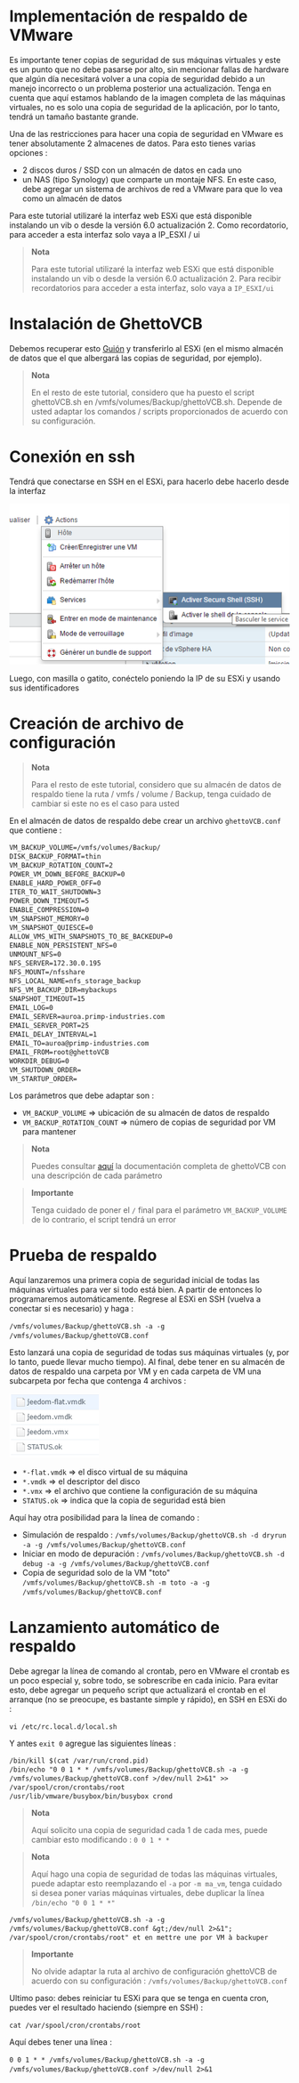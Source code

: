 # Implementación de respaldo de VMware

Es importante tener copias de seguridad de sus máquinas virtuales y este es un punto que no debe pasarse por alto, sin mencionar fallas de hardware que algún día necesitará volver a una copia de seguridad debido a un manejo incorrecto o un problema posterior una actualización. Tenga en cuenta que aquí estamos hablando de la imagen completa de las máquinas virtuales, no es solo una copia de seguridad de la aplicación, por lo tanto, tendrá un tamaño bastante grande.

Una de las restricciones para hacer una copia de seguridad en VMware es tener absolutamente 2 almacenes de datos. Para esto tienes varias opciones :

-   2 discos duros / SSD con un almacén de datos en cada uno
-   un NAS (tipo Synology) que comparte un montaje NFS. En este caso, debe agregar un sistema de archivos de red a VMware para que lo vea como un almacén de datos

Para este tutorial utilizaré la interfaz web ESXi que está disponible instalando un vib o desde la versión 6.0 actualización 2. Como recordatorio, para acceder a esta interfaz solo vaya a IP\_ESXI / ui

> **Nota**
>
> Para este tutorial utilizaré la interfaz web ESXi que está disponible instalando un vib o desde la versión 6.0 actualización 2. Para recibir recordatorios para acceder a esta interfaz, solo vaya a ``IP_ESXI/ui``

# Instalación de GhettoVCB

Debemos recuperar esto [Guión](https://raw.githubusercontent.com/lamw/ghettoVCB/master/ghettoVCB.sh) y transferirlo al ESXi (en el mismo almacén de datos que el que albergará las copias de seguridad, por ejemplo).

> **Nota**
>
> En el resto de este tutorial, considero que ha puesto el script ghettoVCB.sh en /vmfs/volumes/Backup/ghettoVCB.sh. Depende de usted adaptar los comandos / scripts proporcionados de acuerdo con su configuración.

# Conexión en ssh

Tendrá que conectarse en SSH en el ESXi, para hacerlo debe hacerlo desde la interfaz

![vmware.backup](images/vmware.backup.PNG)

Luego, con masilla o gatito, conéctelo poniendo la IP de su ESXi y usando sus identificadores

# Creación de archivo de configuración

> **Nota**
>
> Para el resto de este tutorial, considero que su almacén de datos de respaldo tiene la ruta / vmfs / volume / Backup, tenga cuidado de cambiar si este no es el caso para usted

En el almacén de datos de respaldo debe crear un archivo ``ghettoVCB.conf`` que contiene :

````
VM_BACKUP_VOLUME=/vmfs/volumes/Backup/
DISK_BACKUP_FORMAT=thin
VM_BACKUP_ROTATION_COUNT=2
POWER_VM_DOWN_BEFORE_BACKUP=0
ENABLE_HARD_POWER_OFF=0
ITER_TO_WAIT_SHUTDOWN=3
POWER_DOWN_TIMEOUT=5
ENABLE_COMPRESSION=0
VM_SNAPSHOT_MEMORY=0
VM_SNAPSHOT_QUIESCE=0
ALLOW_VMS_WITH_SNAPSHOTS_TO_BE_BACKEDUP=0
ENABLE_NON_PERSISTENT_NFS=0
UNMOUNT_NFS=0
NFS_SERVER=172.30.0.195
NFS_MOUNT=/nfsshare
NFS_LOCAL_NAME=nfs_storage_backup
NFS_VM_BACKUP_DIR=mybackups
SNAPSHOT_TIMEOUT=15
EMAIL_LOG=0
EMAIL_SERVER=auroa.primp-industries.com
EMAIL_SERVER_PORT=25
EMAIL_DELAY_INTERVAL=1
EMAIL_TO=auroa@primp-industries.com
EMAIL_FROM=root@ghettoVCB
WORKDIR_DEBUG=0
VM_SHUTDOWN_ORDER=
VM_STARTUP_ORDER=
````

Los parámetros que debe adaptar son :

-   ``VM_BACKUP_VOLUME`` ⇒ ubicación de su almacén de datos de respaldo
-   ``VM_BACKUP_ROTATION_COUNT`` ⇒ número de copias de seguridad por VM para mantener

> **Nota**
>
> Puedes consultar [aquí](https://communities.vmware.com/docs/DOC-8760) la documentación completa de ghettoVCB con una descripción de cada parámetro

> **Importante**
>
> Tenga cuidado de poner el ``/`` final para el parámetro ``VM_BACKUP_VOLUME`` de lo contrario, el script tendrá un error

# Prueba de respaldo

Aquí lanzaremos una primera copia de seguridad inicial de todas las máquinas virtuales para ver si todo está bien. A partir de entonces lo programaremos automáticamente. Regrese al ESXi en SSH (vuelva a conectar si es necesario) y haga :

``/vmfs/volumes/Backup/ghettoVCB.sh -a -g /vmfs/volumes/Backup/ghettoVCB.conf``

Esto lanzará una copia de seguridad de todas sus máquinas virtuales (y, por lo tanto, puede llevar mucho tiempo). Al final, debe tener en su almacén de datos de respaldo una carpeta por VM y en cada carpeta de VM una subcarpeta por fecha que contenga 4 archivos :

![vmware.backup2](images/vmware.backup2.PNG)

-   ``*-flat.vmdk`` ⇒ el disco virtual de su máquina
-   ``*.vmdk`` ⇒ el descriptor del disco
-   ``*.vmx`` ⇒ el archivo que contiene la configuración de su máquina
-   ``STATUS.ok`` ⇒ indica que la copia de seguridad está bien

Aquí hay otra posibilidad para la línea de comando :

-   Simulación de respaldo : ``/vmfs/volumes/Backup/ghettoVCB.sh -d dryrun -a -g /vmfs/volumes/Backup/ghettoVCB.conf``
-   Iniciar en modo de depuración : ``/vmfs/volumes/Backup/ghettoVCB.sh -d debug -a -g /vmfs/volumes/Backup/ghettoVCB.conf``
-   Copia de seguridad solo de la VM "toto" ``/vmfs/volumes/Backup/ghettoVCB.sh -m toto -a -g /vmfs/volumes/Backup/ghettoVCB.conf``

# Lanzamiento automático de respaldo

Debe agregar la línea de comando al crontab, pero en VMware el crontab es un poco especial y, sobre todo, se sobrescribe en cada inicio. Para evitar esto, debe agregar un pequeño script que actualizará el crontab en el arranque (no se preocupe, es bastante simple y rápido), en SSH en ESXi do :

``vi /etc/rc.local.d/local.sh``

Y antes ``exit 0`` agregue las siguientes líneas :

````
/bin/kill $(cat /var/run/crond.pid)
/bin/echo "0 0 1 * * /vmfs/volumes/Backup/ghettoVCB.sh -a -g /vmfs/volumes/Backup/ghettoVCB.conf >/dev/null 2>&1" >> /var/spool/cron/crontabs/root
/usr/lib/vmware/busybox/bin/busybox crond
````

> **Nota**
>
> Aquí solicito una copia de seguridad cada 1 de cada mes, puede cambiar esto modificando : ``0 0 1 * *``

> **Nota**
>
> Aquí hago una copia de seguridad de todas las máquinas virtuales, puede adaptar esto reemplazando el ``-a`` por ``-m ma_vm``, tenga cuidado si desea poner varias máquinas virtuales, debe duplicar la línea ``/bin/echo "0 0 1 * *"``
````
/vmfs/volumes/Backup/ghettoVCB.sh -a -g
/vmfs/volumes/Backup/ghettoVCB.conf &gt;/dev/null 2>&1";
/var/spool/cron/crontabs/root" et en mettre une por VM à backuper
````

> **Importante**
>
> No olvide adaptar la ruta al archivo de configuración ghettoVCB de acuerdo con su configuración : ``/vmfs/volumes/Backup/ghettoVCB.conf``

Ultimo paso: debes reiniciar tu ESXi para que se tenga en cuenta cron, puedes ver el resultado haciendo (siempre en SSH) :

``cat /var/spool/cron/crontabs/root``

Aquí debes tener una línea :

``0 0 1 * * /vmfs/volumes/Backup/ghettoVCB.sh -a -g /vmfs/volumes/Backup/ghettoVCB.conf >/dev/null 2>&1``
